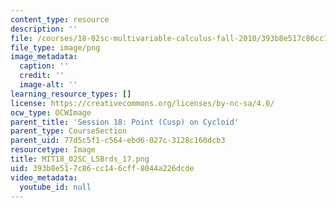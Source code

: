 ```yaml
---
content_type: resource
description: ''
file: /courses/18-02sc-multivariable-calculus-fall-2010/393b8e517c86cc146cff8044a226dcde_MIT18_02SC_L5Brds_17.png
file_type: image/png
image_metadata:
  caption: ''
  credit: ''
  image-alt: ''
learning_resource_types: []
license: https://creativecommons.org/licenses/by-nc-sa/4.0/
ocw_type: OCWImage
parent_title: 'Session 18: Point (Cusp) on Cycloid'
parent_type: CourseSection
parent_uid: 77d5c5f1-c564-ebd6-027c-3128c160dcb3
resourcetype: Image
title: MIT18_02SC_L5Brds_17.png
uid: 393b8e51-7c86-cc14-6cff-8044a226dcde
video_metadata:
  youtube_id: null
---
```


